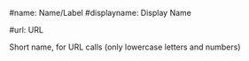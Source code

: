 #name: Name/Label
#displayname: Display Name

#url: URL

Short name, for URL calls (only lowercase letters and numbers)